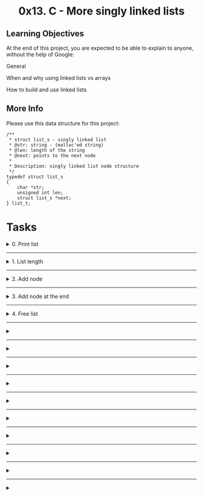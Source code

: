 
<h1  align='center'>0x13. C - More singly linked lists</h1>

## Learning Objectives

At the end of this project, you are expected to be able to explain to anyone, without the help of Google:

General

When and why using linked lists vs arrays

How to build and use linked lists

 ## More Info

Please use this data structure for this project:
```
/**
 * struct list_s - singly linked list
 * @str: string - (malloc'ed string)
 * @len: length of the string
 * @next: points to the next node
 *
 * Description: singly linked list node structure
 */
typedef struct list_s
{
    char *str;
    unsigned int len;
    struct list_s *next;
} list_t;
```

#  Tasks

<details>
<summary>0. Print list</summary><br>

Write a function that prints all the elements of a `listint_t` list.

-   Prototype: `size_t print_listint(const listint_t *h);`
-   Return: the number of nodes
-   Format: see example
-   You are allowed to use `printf`

>Main:
>```c
>#include <stdlib.h>
>#include <string.h>
>#include <stdio.h>
>#include "lists.h"
>
>/**
> * main - check the code
 >* 
 >* Return: Always 0.
 >*/
>int main(void)
>{
>    listint_t *head;
>    listint_t *new;
>   listint_t hello = {8, NULL};
>    size_t n;
>
>    head = &hello;
>    new = malloc(sizeof(listint_t));
>    if (new == NULL)
>    {
>        printf("Error\n");
>        return (1);
>    }
>    new->n = 9;
>    new->next = head;
>    head = new;
>    n = print_listint(head);
>    printf("-> %lu elements\n", n);
>    free(new);
>    return (0);
>}

>Compile this way:
>```
>gcc -Wall -pedantic -Werror -Wextra -std=gnu89 0-main.c 0-print_listint.c -o a
>```

>Output
>```shell
>9
>8
>-> 2 elements
>```
</details>

---

<details>
<summary>1. List length</summary><br>
Write a function that returns the number of elements in a linked `listint_t` list.

-   Prototype: `size_t listint_len(const listint_t *h);`

>Main:
>```c
>#include <stdlib.h>
>#include <string.h>
>#include <stdio.h>
>#include "lists.h"
>
>/**
> * main - check the code
> *
> * Return: Always 0.
> */
>int main(void)
>{
>    listint_t *head;
>    listint_t *new;
>    listint_t hello = {8, NULL};
>    size_t n;
>
>    head = &hello;
>    new = malloc(sizeof(listint_t));
>    if (new == NULL)
>    {
>        printf("Error\n");
>        return (1);
>    }
>    new->n = 9;
>    new->next = head;
>    head = new;
>    n = listint_len(head);
>    printf("-> %lu elements\n", n);
>    free(new);
>    return (0);
>}
>```

>Compile this way
>```
>gcc -Wall -pedantic -Werror -Wextra -std=gnu89 1-main.c 1-listint_len.c -o b
>```

>Output
>```
>-> 2 elements
>```

</details>

---

<details><summary>2. Add node</summary><br>

Write a function that adds a new node at the beginning of a `listint_t` list.

-   Prototype: `listint_t *add_nodeint(listint_t **head, const int n);`
-   Return: the address of the new element, or `NULL` if it failed

>Main:
>```c
>#include <stdlib.h>
>#include <stdio.h>
>#include <string.h>
>#include "lists.h"
>
>/**
> * main - check the code
> *
> * Return: Always 0.
> */
>int main(void)
>{
>    listint_t *head;
>
>    head = NULL;
>    add_nodeint(&head, 0);
>    add_nodeint(&head, 1);
>    add_nodeint(&head, 2);
>    add_nodeint(&head, 3);
>    add_nodeint(&head, 4);
>    add_nodeint(&head, 98);
>    add_nodeint(&head, 402);
>    add_nodeint(&head, 1024);
>    print_listint(head);
>    return (0);
>}
>```

>Compile this way:
>```
>gcc -Wall -pedantic -Werror -Wextra -std=gnu89 2-main.c 2-add_nodeint.c 0-print_listint.c -o c
>```

>Output:
>```shell
>1024
>402
>98
>4
>3
>2
>1
>0
>```

</details>

---

<details><summary>3. Add node at the end</summary><br>
Write a function that adds a new node at the end of a `listint_t` list.

-   Prototype: `listint_t *add_nodeint_end(listint_t **head, const int n);`
-   Return: the address of the new element, or `NULL` if it failed

>Main:
>```c
>#include <stdlib.h>
>#include <string.h>
>#include <stdio.h>
>#include "lists.h"
>
>/**
> * main - check the code
> *
> * Return: Always 0.
> */
>int main(void)
>{
>    listint_t *head;
>
>    head = NULL;
>    add_nodeint_end(&head, 0);
>    add_nodeint_end(&head, 1);
>    add_nodeint_end(&head, 2);
>    add_nodeint_end(&head, 3);
>    add_nodeint_end(&head, 4);
>    add_nodeint_end(&head, 98);
>    add_nodeint_end(&head, 402);
>    add_nodeint_end(&head, 1024);
>    print_listint(head);
>    return (0);
>}

>Compile this way:
>```
>gcc -Wall -pedantic -Werror -Wextra -std=gnu89 3-main.c 3-add_nodeint_end.c 0-print_listint.c -o d
>```

>Output
>```shell
>0
>1
>2
>3
>4
>98
>402
>1024
>```

</details>

---

<details><summary>4. Free list</summary><br>

Write a function that frees a `listint_t` list.

-   Prototype: `void free_listint(listint_t *head);`

>Main:
>```c
>#include <stdlib.h>
>#include <string.h>
>#include <stdio.h>
>#include "lists.h"
>
>/**
> * main - check the code
> *
> * Return: Always 0.
> */
>int main(void)
>{
>    listint_t *head;
>
>    head = NULL;
>    add_nodeint_end(&head, 0);
>    add_nodeint_end(&head, 1);
>    add_nodeint_end(&head, 2);
>    add_nodeint_end(&head, 3);
>    add_nodeint_end(&head, 4);
>    add_nodeint_end(&head, 98);
>    add_nodeint_end(&head, 402);
>    add_nodeint_end(&head, 1024);
>    print_listint(head);
>    free_listint(head);
>    head = NULL;
>    return (0);
>}
>```

>Compile this way:
>```
>gcc -Wall -pedantic -Werror -Wextra -std=gnu89 4-main.c 3-add_nodeint_end.c 0-print_listint.c 4-free_listint.c -o e
>```

>Use valgrind:
>```
>valgrind ./e
>```

>Output:
>```
>==3643== Memcheck, a memory error detector
>==3643== Copyright (C) 2002-2015, and GNU GPL'd, by Julian Seward et al.
>==3643== Using Valgrind-3.11.0 and LibVEX; rerun with -h for copyright info
>==3643== Command: ./e
>==3643== 
>0
>1
>2
>3
>4
>98
>402
>1024
>==3643== 
>==3643== HEAP SUMMARY:
>==3643==     in use at exit: 0 bytes in 0 blocks
>==3643==   total heap usage: 9 allocs, 9 frees, 1,152 bytes allocated
>==3643== 
>==3643== All heap blocks were freed -- no leaks are possible
>==3643== 
>==3643== For counts of detected and suppressed errors, rerun with: -v
>==3643== ERROR SUMMARY: 0 errors from 0 contexts (suppressed: 0 from 0)
>```

</details>

---

<details><summary></summary>

Write a function that frees a `listint_t` list.

-   Prototype: `void free_listint2(listint_t **head);`
-   The function sets the `head` to `NULL`

>Main:
>```c
>#include <stdlib.h>
>#include <string.h>
>#include <stdio.h>
>#include "lists.h"
>
>/**
> * main - check the code
> *
> * Return: Always 0.
> */
>int main(void)
>{
>    listint_t *head;
>
>    head = NULL;
>    add_nodeint_end(&head, 0);
>    add_nodeint_end(&head, 1);
>    add_nodeint_end(&head, 2);
>    add_nodeint_end(&head, 3);
>    add_nodeint_end(&head, 4);
>    add_nodeint_end(&head, 98);
>    add_nodeint_end(&head, 402);
>    add_nodeint_end(&head, 1024);
>    print_listint(head);
>    free_listint2(&head);
>    printf("%p\n", (void *)head);
>    return (0);
>}
>```

>Compile this way:
>```
>gcc -Wall -pedantic -Werror -Wextra -std=gnu89 5-main.c 3-add_nodeint_end.c 0-print_listint.c 5-free_listint2.c -o f
>```

>Use valgrind:
>```
>valgrind ./f
>```

>Output:
>```
>==3843== Memcheck, a memory error detector
>==3843== Copyright (C) 2002-2015, and GNU GPL'd, by Julian Seward et al.
>==3843== Using Valgrind-3.11.0 and LibVEX; rerun with -h for copyright info
>==3843== Command: ./f
>==3843== 
>0
>1
>2
>3
>4
>98
>402
>1024
>(nil)
>==3843== 
>==3843== HEAP SUMMARY:
>==3843==     in use at exit: 0 bytes in 0 blocks
>==3843==   total heap usage: 9 allocs, 9 frees, 1,152 bytes allocated
>==3843== 
>==3843== All heap blocks were freed -- no leaks are possible
>==3843== 
>==3843== For counts of detected and suppressed errors, rerun with: -v
>==3843== ERROR SUMMARY: 0 errors from 0 contexts (suppressed: 0 from 0)
>```

</details>

---

<details><summary></summary></details>

---

<details><summary></summary></details>

---

<details><summary></summary></details>

---

<details><summary></summary></details>

---

<details><summary></summary></details>

---

<details><summary></summary></details>

---

<details><summary></summary></details>

---

<details><summary></summary></details>

---

<details><summary></summary></details>

